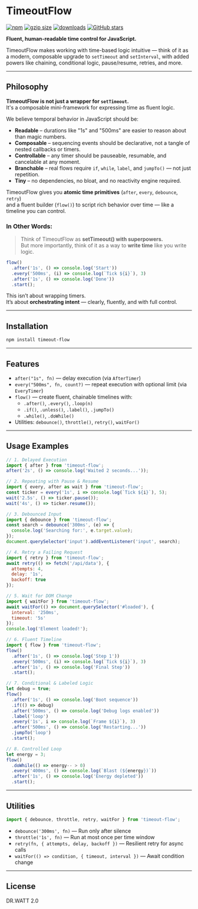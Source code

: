 # TimeoutFlow

[![npm](https://img.shields.io/npm/v/timeout-flow)](https://www.npmjs.com/package/timeout-flow)
[![gzip size](https://img.shields.io/bundlephobia/minzip/timeout-flow)](https://bundlephobia.com/package//timeout-flow)
[![downloads](https://img.shields.io/npm/dw/timeout-flow)](https://www.npmjs.com/package/timeout-flow)
[![GitHub stars](https://img.shields.io/github/stars/iWhatty/TimeoutFlow-js?style=social)](https://github.com/iWhatty/TimeoutFlow-js)


**Fluent, human-readable time control for JavaScript.**

TimeoutFlow makes working with time-based logic intuitive — think of it as a modern, composable upgrade to `setTimeout` and `setInterval`, with added powers like chaining, conditional logic, pause/resume, retries, and more.

---

##  Philosophy

**TimeoutFlow is not just a wrapper for `setTimeout`.**  
It's a composable mini-framework for expressing time as fluent logic.

We believe temporal behavior in JavaScript should be:

-  **Readable** – durations like "1s" and "500ms" are easier to reason about than magic numbers.
-  **Composable** – sequencing events should be declarative, not a tangle of nested callbacks or timers.
-  **Controllable** – any timer should be pauseable, resumable, and cancelable at any moment.
-  **Branchable** – real flows require `if`, `while`, `label`, and `jumpTo()` — not just repetition.
-  **Tiny** – no dependencies, no bloat, and no reactivity engine required.

TimeoutFlow gives you **atomic time primitives** (`after`, `every`, `debounce`, `retry`)  
and a fluent builder (`flow()`) to script rich behavior over time — like a timeline you can control.

###  In Other Words:

> Think of TimeoutFlow as **setTimeout() with superpowers.**  
> But more importantly, think of it as a way to **write time** like you write logic.

```js
flow()
  .after('1s', () => console.log('Start'))
  .every('500ms', (i) => console.log(`Tick ${i}`), 3)
  .after('1s', () => console.log('Done'))
  .start();
```

This isn’t about wrapping timers.  
It’s about **orchestrating intent** — clearly, fluently, and with full control.

---

##  Installation

```bash
npm install timeout-flow
```

---

##  Features

- `after("1s", fn)` — delay execution (via `AfterTimer`)
- `every("500ms", fn, count?)` — repeat execution with optional limit (via `EveryTimer`)
- `flow()` — create fluent, chainable timelines with:
  - `.after()`, `.every()`, `.loop(n)`
  - `.if()`, `.unless()`, `.label()`, `.jumpTo()`
  - `.while()`, `.doWhile()`
- Utilities: `debounce()`, `throttle()`, `retry()`, `waitFor()`

---

##  Usage Examples

```js
// 1. Delayed Execution
import { after } from 'timeout-flow';
after('2s', () => console.log('Waited 2 seconds...'));

// 2. Repeating with Pause & Resume
import { every, after as wait } from 'timeout-flow';
const ticker = every('1s', i => console.log(`Tick ${i}`), 5);
wait('2.5s', () => ticker.pause());
wait('4s', () => ticker.resume());

// 3. Debounced Input
import { debounce } from 'timeout-flow';
const search = debounce('300ms', (e) => {
  console.log('Searching for:', e.target.value);
});
document.querySelector('input').addEventListener('input', search);

// 4. Retry a Failing Request
import { retry } from 'timeout-flow';
await retry(() => fetch('/api/data'), {
  attempts: 4,
  delay: '1s',
  backoff: true
});

// 5. Wait for DOM Change
import { waitFor } from 'timeout-flow';
await waitFor(() => document.querySelector('#loaded'), {
  interval: '250ms',
  timeout: '5s'
});
console.log('Element loaded!');

// 6. Fluent Timeline
import { flow } from 'timeout-flow';
flow()
  .after('1s', () => console.log('Step 1'))
  .every('500ms', (i) => console.log(`Tick ${i}`), 3)
  .after('1s', () => console.log('Final Step'))
  .start();

// 7. Conditional & Labeled Logic
let debug = true;
flow()
  .after('1s', () => console.log('Boot sequence'))
  .if(() => debug)
  .after('500ms', () => console.log('Debug logs enabled'))
  .label('loop')
  .every('1s', i => console.log(`Frame ${i}`), 3)
  .after('500ms', () => console.log('Restarting...'))
  .jumpTo('loop')
  .start();

// 8. Controlled Loop
let energy = 3;
flow()
  .doWhile(() => energy-- > 0)
  .every('400ms', () => console.log(`Blast (${energy})`))
  .after('1s', () => console.log('Energy depleted'))
  .start();
```

---

##  Utilities

```js
import { debounce, throttle, retry, waitFor } from 'timeout-flow';
```

- `debounce('300ms', fn)` — Run only after silence
- `throttle('1s', fn)` — Run at most once per time window
- `retry(fn, { attempts, delay, backoff })` — Resilient retry for async calls
- `waitFor(() => condition, { timeout, interval })` — Await condition change

---

##  License

DR.WATT 2.0

